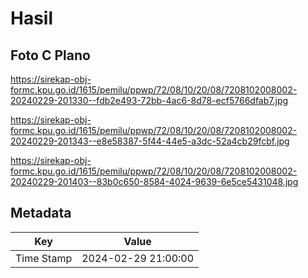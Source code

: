# Hasil

## Foto C Plano

https://sirekap-obj-formc.kpu.go.id/1615/pemilu/ppwp/72/08/10/20/08/7208102008002-20240229-201330--fdb2e493-72bb-4ac6-8d78-ecf5766dfab7.jpg

https://sirekap-obj-formc.kpu.go.id/1615/pemilu/ppwp/72/08/10/20/08/7208102008002-20240229-201343--e8e58387-5f44-44e5-a3dc-52a4cb29fcbf.jpg

https://sirekap-obj-formc.kpu.go.id/1615/pemilu/ppwp/72/08/10/20/08/7208102008002-20240229-201403--83b0c650-8584-4024-9639-6e5ce5431048.jpg


## Metadata

| Key        | Value               |
| ---------- | ------------------- |
| Time Stamp | 2024-02-29 21:00:00 |



